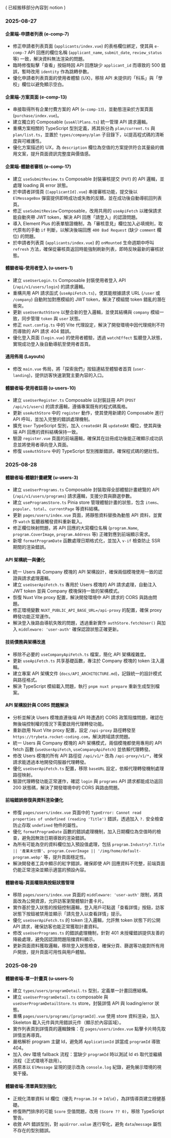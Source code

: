 ( 已經搬移部分內容到 notion )

### 2025-08-27
#### 企業端-申請者列表 (e-comp-7)
- 修正申請者列表頁面 (`applicants/index.vue`) 的表格欄位綁定，使其與 `e-comp-7` API 回應的欄位名稱 (`applicant_name`, `submit_date`, `review_status` 等) 一致，解決資料無法渲染的問題。
- 臨時修復點擊「查看」按鈕時因 API 回應缺少 `applicant_id` 而導致的 500 錯誤，暫時改用 `identity` 作為跳轉參數。
- 優化申請者列表頁面的使用者體驗 (UX)，移除 API 未提供的「科系」與「學校」欄位以避免顯示空白。

#### 企業端-方案頁面 (e-comp-13)
- 串接取得所有企業付費方案的 API (`e-comp-13`)，並動態渲染於方案頁面 (`purchase/index.vue`)。
- 建立獨立的 Composable (`useAllPlans.ts`) 統一管理 API 請求邏輯。
- 重構方案相關的 TypeScript 型別定義，將其拆分為 `plan/current.ts` 與 `plan/list.ts`，並置於 `types/company/plan` 子目錄下，以提高程式碼的清晰度與可維護性。
- 優化方案描述的 UX，為 `description` 欄位為空值的方案提供符合其量級的備用文案，提升頁面資訊完整度與價值感。

#### 企業端-體驗者審核 (e-comp-17)
- 建立 `useSubmitReview.ts` Composable 封裝審核提交 (`PUT`) 的 API 邏輯，並處理 loading 與 error 狀態。
- 於申請者詳情頁 (`[applicantId].vue`) 串接審核功能，提交後以 `ElMessageBox` 彈窗提供即時成功或失敗的反饋，並在成功後自動導航回列表頁。
- 修正 `useSubmitReview` Composable，改用共用的 `useApiFetch` 以確保請求能自動夾帶 JWT token，解決 API 回應「請登入」的認證問題。
- 導入 Element Plus 的表單驗證機制，為「審核意見」欄位加入必填規則，取代原有的手動 `if` 判斷，以解決後端回應 `400 Bad Request` (缺少 `comment` 欄位) 的問題。
- 於申請者列表頁 (`applicants/index.vue`) 的 `onMounted` 生命週期中呼叫 `refresh` 方法，確保從審核頁返回時能強制刷新列表，即時反映最新的審核狀態。

#### 體驗者端-使用者登入 (u-users-1)
- 建立 `useUserLogin.ts` Composable 封裝使用者登入 API (`/api/v1/users/login`) 的請求邏輯。
- 重構共用 API 請求函式 (`useApiFetch.ts`)，使其能根據請求 URL (`/user` 或 `/company`) 自動附加對應模組的 JWT token，解決了模組間 token 錯亂的潛在衝突。
- 更新 `useUserAuthStore` 以整合新的登入邏輯，並使其結構與 `company` 模組一致，同步管理 `token` 與 `user` 狀態。
- 修正 `nuxt.config.ts` 中的 Vite 代理設定，解決了開發環境中因代理規則不符而導致的 API 請求 404 錯誤。
- 優化登入頁面 (`login.vue`) 的使用者體驗，透過 `watchEffect` 監聽登入狀態，實現成功登入後自動導航至使用者首頁。

#### 通用佈局 (Layouts)
- 修改 `main.vue` 佈局，將「探索我們」按鈕連結至體驗者首頁 (`user-landing`)，提供訪客快速瀏覽主要內容的入口。

#### 體驗者端-使用者註冊 (u-users-10)
- 建立 `useUserRegister.ts` Composable 以封裝註冊 API (`POST /api/v1/users`) 的請求邏輯，遵循專案既有的程式碼風格。
- 更新 `useAuthStore` 中的 `register` 動作，使其使用新建的 Composable 進行 API 呼叫，並加入完整的錯誤處理機制。
- 擴充 `User` TypeScript 型別，加入 `createdAt` 與 `updatedAt` 欄位，使其與後端 API 回應的資料結構保持一致。
- 驗證 `register.vue` 頁面的前端邏輯，確保其在註冊成功後能正確顯示成功訊息並將使用者導向登入頁面。
- 修復 `useAuthStore` 中的 TypeScript 型別推斷錯誤，確保程式碼的健壯性。

### 2025-08-28
#### 體驗者端-體驗計畫總覽 (u-users-3)
- 建立 `useUserPrograms.ts` Composable 封裝取得全部體驗計畫總覽的 API (`/api/v1/users/programs`) 請求邏輯，支援分頁與篩選參數。
- 建立 `useProgramsStore.ts` Pinia store 管理體驗計畫的狀態，包含 `items`、`popular`、`total`、`currentPage` 等資料結構。
- 更新 `pages/users/index.vue` 頁面，將靜態資料替換為動態 API 資料，並實作 `watch` 監聽器觸發資料重新載入。
- 修正欄位映射問題，將 API 回應的大寫欄位名稱 (`program.Name`, `program.CoverImage`, `program.Address` 等) 正確對應到前端顯示需求。
- 新增 `formatProgramDate` 函數處理日期格式化，並加入 `v-if` 檢查防止 SSR 期間的渲染錯誤。

#### API 架構統一與優化
- 統一 Users 與 Company 模塊的 API 架構設計，確保兩個模塊使用一致的認證與請求處理邏輯。
- 建立 `useUserApiFetch.ts` 專用於 Users 模塊的 API 請求處理，自動注入 JWT token 並與 Company 模塊保持一致的架構模式。
- 恢復 Nuxt Vite proxy 配置，解決開發環境中 API 請求的 CORS 與路由問題。
- 修正環境變數 `NUXT_PUBLIC_API_BASE_URL=/api-proxy` 的配置，確保 proxy 轉發功能正常運作。
- 解決登入後路由導航失敗的問題，透過重新實作 `authStore.fetchUser()` 與加入 `middleware: 'user-auth'` 確保認證狀態正確更新。

#### 技術債務與架構改進
- 移除不必要的 `useCompanyApiFetch.ts` 檔案，簡化 API 架構複雜度。
- 更新 `useApiFetch.ts` 共享基礎函數，專注於 Company 模塊的 token 注入邏輯。
- 建立專案 API 架構文件 (`docs/API_ARCHITECTURE.md`)，記錄統一的設計模式與路徑格式。
- 解決 TypeScript 模組載入問題，執行 `pnpm nuxt prepare` 重新生成型別檔案。

#### API 架構設計與 CORS 問題解決
- 分析並解決 Users 模塊直連後端 API 時遭遇的 CORS 政策阻擋問題，確認在無後端控制權的情況下需要啟用代理轉發功能。
- 重新啟用 Nuxt Vite proxy 配置，設定 `/api-proxy` 路徑轉發至 `https://trybeta.rocket-coding.com`，解決跨域請求問題。
- 統一 Users 與 Company 模塊的 API 架構模式，兩個模塊都使用專用的 API fetch 函數 (`useUserApiFetch`, `useCompanyApiFetch`) 並依賴代理轉發。
- 修改 Users 模塊的所有 API 路徑從 `/api/v1/*` 改為 `/api-proxy/v1/*`，確保請求能透過本地開發伺服器代理轉發。
- 優化 `useUserApiFetch.ts` 配置，移除 `baseURL` 設定，依賴代理轉發機制處理路徑映射。
- 驗證代理轉發功能正常運作，確認 `login` 與 `programs` API 請求都能成功返回 200 狀態碼，解決了開發環境中的 CORS 與路由問題。

#### 前端錯誤修復與資料渲染優化
- 修復 `pages/users/index.vue` 頁面中的 `TypeError: Cannot read properties of undefined (reading 'Title')` 錯誤，透過加入 `?.` 安全檢查防止存取 `undefined` 物件的屬性。
- 優化 `formatProgramDate` 函數的錯誤處理機制，加入日期欄位為空值時的檢查，避免因無效日期導致的渲染錯誤。
- 為所有可能為空的資料欄位加入預設值處理，包括 `program.Industry?.Title || '產業未分類'`、`program.CoverImage || '/img/home/default-program.webp'` 等，提升頁面穩定性。
- 解決開發者工具中顯示的紅字錯誤，確保即使 API 回應資料不完整，前端頁面仍能正常渲染並顯示適當的預設內容。

#### 體驗者端-頁面權限與按鈕狀態管理
- 移除 `pages/users/index.vue` 頁面的 `middleware: 'user-auth'` 限制，將頁面改為公開資源，允許訪客瀏覽體驗計畫卡片。
- 實作基於登入狀態的按鈕控制邏輯，登入用戶可點選「查看詳情」按鈕，訪客狀態下按鈕被禁用並顯示「請先登入以查看詳情」提示。
- 優化 `useUserApiFetch.ts` 的 token 注入邏輯，允許無 token 狀態下的公開 API 請求，確保訪客也能正常獲取計畫資料。
- 修改 `useUserPrograms.ts` 的錯誤處理機制，針對 401 未授權錯誤提供友善的降級處理，避免因認證問題阻擋資料顯示。
- 更新頁面資料獲取邏輯，移除登入狀態檢查，確保分頁、篩選等功能對所有用戶開放，提升頁面可用性與用戶體驗。

### 2025-08-29
#### 體驗者端-單一計畫頁 (u-users-5)
- 建立 `types/users/programDetail.ts` 型別，定義單一計畫回應結構。
- 建立 `useUserProgramDetail.ts` composable 與 `useUserProgramDetailStore.ts` store，封裝詳情 API 與 loading/error 狀態。
- 重構 `pages/users/programs/[programId].vue` 使用 store 資料渲染，加入 Skeleton 載入元件與共用錯誤元件（顯示於內容區域）。
- 實作列表頁到詳情頁的邏輯鍊條：在 `pages/users/index.vue` 點擊卡片時先取詳情並再導頁。
- 嚴格解析 program 主鍵 Id，避免將 `ApplicationId` 誤當成 `programId` 導致 404。
- 加入 dev 環境 fallback 流程：當缺少 `programId` 時以測試 Id `45` 取代並繼續流程（正式環境不啟用）。
- 將原本以 `ElMessage` 呈現的提示改為 `console.log` 紀錄，避免展示環境的視覺干擾。

#### 體驗者端-清單與型別強化
- 正規化清單資料 Id 欄位（優先 `Program.Id` → `Id`/`id`），為詳情導頁建立穩健基礎。
- 修復熱門排序的可能 `Score` 空值問題，改用 `(Score ?? 0)`，移除 TypeScript 警告。
- 收斂 API 錯誤型別，對 `apiError.value` 進行窄化，避免 `data`/`message` 屬性不存在的型別錯誤。

